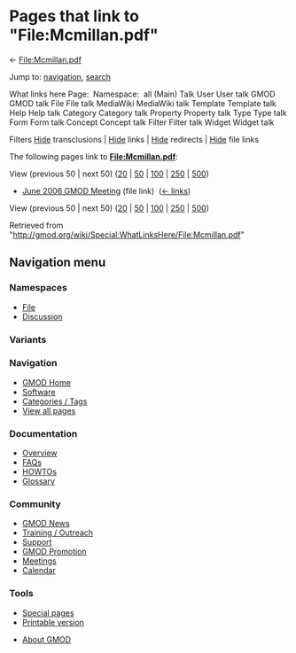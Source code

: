 <div id="mw-page-base" class="noprint">

</div>

<div id="mw-head-base" class="noprint">

</div>

<div id="content" class="mw-body" role="main">

<span id="top"></span>

<div id="mw-js-message" style="display:none;">

</div>



# <span dir="auto">Pages that link to "File:Mcmillan.pdf"</span>

<div id="bodyContent">

<div id="contentSub">

← [File:Mcmillan.pdf](/wiki/File:Mcmillan.pdf "File:Mcmillan.pdf")

</div>

<div id="jump-to-nav" class="mw-jump">

Jump to: [navigation](#mw-navigation), [search](#p-search)

</div>

<div id="mw-content-text">

What links here Page:  Namespace:  all (Main) Talk User User talk GMOD
GMOD talk File File talk MediaWiki MediaWiki talk Template Template talk
Help Help talk Category Category talk Property Property talk Type Type
talk Form Form talk Concept Concept talk Filter Filter talk Widget
Widget talk

Filters
[Hide](/mediawiki/index.php?title=Special:WhatLinksHere/File:Mcmillan.pdf&hidetrans=1 "Special:WhatLinksHere/File:Mcmillan.pdf")
transclusions \|
[Hide](/mediawiki/index.php?title=Special:WhatLinksHere/File:Mcmillan.pdf&hidelinks=1 "Special:WhatLinksHere/File:Mcmillan.pdf")
links \|
[Hide](/mediawiki/index.php?title=Special:WhatLinksHere/File:Mcmillan.pdf&hideredirs=1 "Special:WhatLinksHere/File:Mcmillan.pdf")
redirects \|
[Hide](/mediawiki/index.php?title=Special:WhatLinksHere/File:Mcmillan.pdf&hideimages=1 "Special:WhatLinksHere/File:Mcmillan.pdf")
file links

The following pages link to
**[File:Mcmillan.pdf](/wiki/File:Mcmillan.pdf "File:Mcmillan.pdf")**:

View (previous 50 \| next 50)
([20](/mediawiki/index.php?title=Special:WhatLinksHere/File:Mcmillan.pdf&limit=20 "Special:WhatLinksHere/File:Mcmillan.pdf")
\|
[50](/mediawiki/index.php?title=Special:WhatLinksHere/File:Mcmillan.pdf&limit=50 "Special:WhatLinksHere/File:Mcmillan.pdf")
\|
[100](/mediawiki/index.php?title=Special:WhatLinksHere/File:Mcmillan.pdf&limit=100 "Special:WhatLinksHere/File:Mcmillan.pdf")
\|
[250](/mediawiki/index.php?title=Special:WhatLinksHere/File:Mcmillan.pdf&limit=250 "Special:WhatLinksHere/File:Mcmillan.pdf")
\|
[500](/mediawiki/index.php?title=Special:WhatLinksHere/File:Mcmillan.pdf&limit=500 "Special:WhatLinksHere/File:Mcmillan.pdf"))

- [June 2006 GMOD
  Meeting](/wiki/June_2006_GMOD_Meeting "June 2006 GMOD Meeting") (file
  link) ‎ <span class="mw-whatlinkshere-tools">([←
  links](/mediawiki/index.php?title=Special:WhatLinksHere&target=June+2006+GMOD+Meeting "Special:WhatLinksHere"))</span>

View (previous 50 \| next 50)
([20](/mediawiki/index.php?title=Special:WhatLinksHere/File:Mcmillan.pdf&limit=20 "Special:WhatLinksHere/File:Mcmillan.pdf")
\|
[50](/mediawiki/index.php?title=Special:WhatLinksHere/File:Mcmillan.pdf&limit=50 "Special:WhatLinksHere/File:Mcmillan.pdf")
\|
[100](/mediawiki/index.php?title=Special:WhatLinksHere/File:Mcmillan.pdf&limit=100 "Special:WhatLinksHere/File:Mcmillan.pdf")
\|
[250](/mediawiki/index.php?title=Special:WhatLinksHere/File:Mcmillan.pdf&limit=250 "Special:WhatLinksHere/File:Mcmillan.pdf")
\|
[500](/mediawiki/index.php?title=Special:WhatLinksHere/File:Mcmillan.pdf&limit=500 "Special:WhatLinksHere/File:Mcmillan.pdf"))

</div>

<div class="printfooter">

Retrieved from
"<http://gmod.org/wiki/Special:WhatLinksHere/File:Mcmillan.pdf>"

</div>

<div id="catlinks" class="catlinks catlinks-allhidden">

</div>

<div class="visualClear">

</div>

</div>

</div>

<div id="mw-navigation">

## Navigation menu

<div id="mw-head">



<div id="left-navigation">

<div id="p-namespaces" class="vectorTabs" role="navigation"
aria-labelledby="p-namespaces-label">

### Namespaces

- <span id="ca-nstab-image"><a href="/wiki/File:Mcmillan.pdf" accesskey="c"
  title="View the file page [c]">File</a></span>
- <span id="ca-talk"><a
  href="/mediawiki/index.php?title=File_talk:Mcmillan.pdf&amp;action=edit&amp;redlink=1"
  accesskey="t"
  title="Discussion about the content page [t]">Discussion</a></span>

</div>

<div id="p-variants" class="vectorMenu emptyPortlet" role="navigation"
aria-labelledby="p-variants-label">

### 

### Variants[](#)

<div class="menu">

</div>

</div>

</div>





</div>

</div>

</div>

<div id="mw-panel">

<div id="p-logo" role="banner">

<a href="/wiki/Main_Page"
style="background-image: url(http://gmod.org/images/GMOD-cogs.png);"
title="Visit the main page"></a>

</div>

<div id="p-Navigation" class="portal" role="navigation"
aria-labelledby="p-Navigation-label">

### Navigation

<div class="body">

- <span id="n-GMOD-Home">[GMOD Home](/wiki/Main_Page)</span>
- <span id="n-Software">[Software](/wiki/GMOD_Components)</span>
- <span id="n-Categories-.2F-Tags">[Categories /
  Tags](/wiki/Categories)</span>
- <span id="n-View-all-pages">[View all
  pages](/wiki/Special:AllPages)</span>

</div>

</div>

<div id="p-Documentation" class="portal" role="navigation"
aria-labelledby="p-Documentation-label">

### Documentation

<div class="body">

- <span id="n-Overview">[Overview](/wiki/Overview)</span>
- <span id="n-FAQs">[FAQs](/wiki/Category:FAQ)</span>
- <span id="n-HOWTOs">[HOWTOs](/wiki/Category:HOWTO)</span>
- <span id="n-Glossary">[Glossary](/wiki/Glossary)</span>

</div>

</div>

<div id="p-Community" class="portal" role="navigation"
aria-labelledby="p-Community-label">

### Community

<div class="body">

- <span id="n-GMOD-News">[GMOD News](/wiki/GMOD_News)</span>
- <span id="n-Training-.2F-Outreach">[Training /
  Outreach](/wiki/Training_and_Outreach)</span>
- <span id="n-Support">[Support](/wiki/Support)</span>
- <span id="n-GMOD-Promotion">[GMOD
  Promotion](/wiki/GMOD_Promotion)</span>
- <span id="n-Meetings">[Meetings](/wiki/Meetings)</span>
- <span id="n-Calendar">[Calendar](/wiki/Calendar)</span>

</div>

</div>

<div id="p-tb" class="portal" role="navigation"
aria-labelledby="p-tb-label">

### Tools

<div class="body">

- <span id="t-specialpages"><a href="/wiki/Special:SpecialPages" accesskey="q"
  title="A list of all special pages [q]">Special pages</a></span>
- <span id="t-print"><a
  href="/mediawiki/index.php?title=Special:WhatLinksHere/File:Mcmillan.pdf&amp;printable=yes"
  rel="alternate" accesskey="p"
  title="Printable version of this page [p]">Printable version</a></span>

</div>

</div>

</div>

</div>

<div id="footer" role="contentinfo">

- <span id="footer-places-about">[About
  GMOD](/wiki/GMOD:About "GMOD:About")</span>

<!-- -->






</div>
